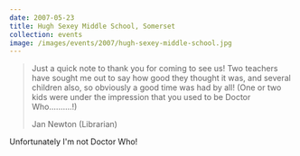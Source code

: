 ```yaml
---
date: 2007-05-23
title: Hugh Sexey Middle School, Somerset
collection: events
image: /images/events/2007/hugh-sexey-middle-school.jpg
---
```


> Just a quick note to thank you for coming to see us! Two teachers have sought me out to say how good they thought it was, and several children also, so obviously a good time was had by all! (One or two kids were under the impression that you used to be Doctor Who..........!)
> 
> <footer>Jan Newton (Librarian)</footer>

Unfortunately I'm not Doctor Who!
